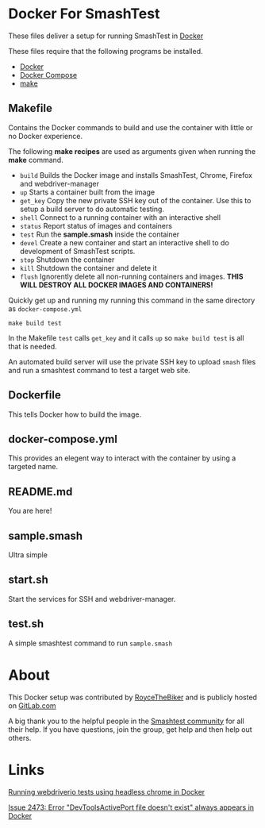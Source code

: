 # Docker For SmashTest
These files deliver a setup for running SmashTest in [Docker](https://github.com/docker/docker-ce)

These files require that the following programs be installed.
 - [Docker](https://www.docker.com/)
 - [Docker Compose](https://docs.docker.com/compose/)
 - [make](https://www.gnu.org/software/make/)

## Makefile
Contains the Docker commands to build and use the container with little or no Docker experience.

The following **make recipes** are used as arguments given when running the **make** command.
 - ``build`` Builds the Docker image and installs SmashTest, Chrome, Firefox and webdriver-manager
 - ``up`` Starts a container built from the image
 - ``get_key`` Copy the new private SSH key out of the container. Use this to setup a build server to do automatic testing.
 - ``shell`` Connect to a running container with an interactive shell
 - ``status`` Report status of images and containers
 - ``test`` Run the **sample.smash** inside the container
 - ``devel`` Create a new container and start an interactive shell to do development of SmashTest scripts.
 - ``stop`` Shutdown the container
 - ``kill`` Shutdown the container and delete it
 - ``flush`` Ignorently delete all non-running containers and images. **THIS WILL DESTROY ALL DOCKER IMAGES AND CONTAINERS!**

Quickly get up and running my running this command in the same directory as ``docker-compose.yml``
```make
make build test
```
In the Makefile ``test`` calls ``get_key`` and it calls ``up`` so ``make build test`` is all that is needed.

An automated build server will use the private SSH key to upload ``smash`` files and run a smashtest command to test a target web site.

## Dockerfile
This tells Docker how to build the image.

## docker-compose.yml
This provides an elegent way to interact with the container by using a targeted name.

## README.md
You are here!

## sample.smash
Ultra simple 

## start.sh
Start the services for SSH and webdriver-manager.

## test.sh
A simple smashtest command to run ``sample.smash``

# About
This Docker setup was contributed by [RoyceTheBiker](https://gitlab.com/RoyceTheBiker) and is publicly hosted on [GitLab.com](https://gitlab.com/SiliconTao-DevOps/DockerForSmashtest)

A big thank you to the helpful people in the [Smashtest community](https://gitter.im/smashtestio/community) for all their help. If you have questions, join the group, get help and then help out others.

# Links

[Running webdriverio tests using headless chrome in Docker](https://www.intricatecloud.io/2019/05/running-webdriverio-tests-using-headless-chrome-inside-a-container/)

[Issue 2473: Error "DevToolsActivePort file doesn't exist" always appears in Docker](https://bugs.chromium.org/p/chromedriver/issues/detail?id=2473)